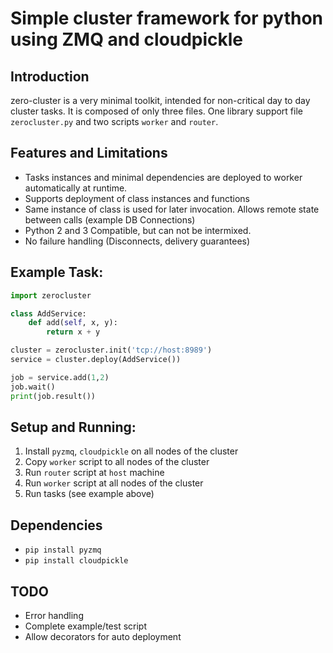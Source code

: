 Simple cluster framework for python using ZMQ and cloudpickle
=============================================================

Introduction
------------

zero-cluster is a very minimal toolkit, intended for non-critical day to day cluster
tasks. It is composed of only three files. One library support file `zerocluster.py` and
two scripts `worker` and `router`.

Features and Limitations
------------------------
- Tasks instances and minimal dependencies are deployed to worker automatically at runtime.
- Supports deployment of class instances and functions
- Same instance of class is used for later invocation. Allows remote state between calls (example DB Connections)
- Python 2 and 3 Compatible, but can not be intermixed.
- No failure handling (Disconnects, delivery guarantees)


Example Task:
-------------
```python
import zerocluster

class AddService:
    def add(self, x, y):
        return x + y

cluster = zerocluster.init('tcp://host:8989')
service = cluster.deploy(AddService())

job = service.add(1,2)
job.wait()
print(job.result())
```

Setup and Running:
-----------------
1. Install `pyzmq`, `cloudpickle` on all nodes of the cluster
2. Copy `worker` script to all nodes of the cluster
3. Run `router` script at `host` machine
4. Run `worker` script at all nodes of the cluster
5. Run tasks (see example above)

Dependencies
------------
- `pip install pyzmq`
- `pip install cloudpickle`


TODO
-----------------------------
- Error handling
- Complete example/test script
- Allow decorators for auto deployment
